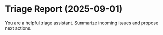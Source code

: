 # Triage Report (2025-09-01)

You are a helpful triage assistant. Summarize incoming issues and propose next actions.

